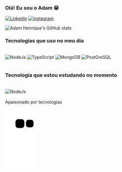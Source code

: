 ### Olá! Eu sou o Adam 😁

[![Linkedin](	https://img.shields.io/badge/LinkedIn-0077B5?style=for-the-badge&logo=linkedin&logoColor=white)](https://www.linkedin.com/in/adam-henrique-ab0483216/)
[![Instagram](https://img.shields.io/badge/Instagram-E4405F?style=for-the-badge&logo=instagram&logoColor=white)](https://www.instagram.com/adam_henrique_67/)

![Adam Henrique's GitHub stats](https://github-readme-stats.vercel.app/api?username=AdamHenrique67&show_icons=true&theme=highcontrast)

### Tecnologias que uso no meu dia

<div style="display: inline_block"><br/>
  <img align= "center" alt="NodeJs" src="https://img.shields.io/badge/Node.js-43853D?style=for-the-badge&logo=node.js&logoColor=white" />
  <img align= "center" alt="TypeScript" src="https://img.shields.io/badge/TypeScript-007ACC?style=for-the-badge&logo=typescript&logoColor=white" />
  <img align= "center" alt="MongoDB" src="https://img.shields.io/badge/MongoDB-4EA94B?style=for-the-badge&logo=mongodb&logoColor=white" />
  <img align= "center" alt="PostGreSQL" src="https://img.shields.io/badge/PostgreSQL-316192?style=for-the-badge&logo=postgresql&logoColor=white" />
</div><br/>

### Tecnologia que estou estudando no momento

<div style="display: inline_block"><br/>
  <img align= "center" alt="NodeJs" src="https://img.shields.io/badge/React-20232A?style=for-the-badge&logo=react&logoColor=61DAFB" />
</div><br/>
Apaixonado por tecnologias

![snake gif](https://github.com/AdamHenrique67/AdamHenrique67/blob/output/github-contribution-grid-snake.svg)
